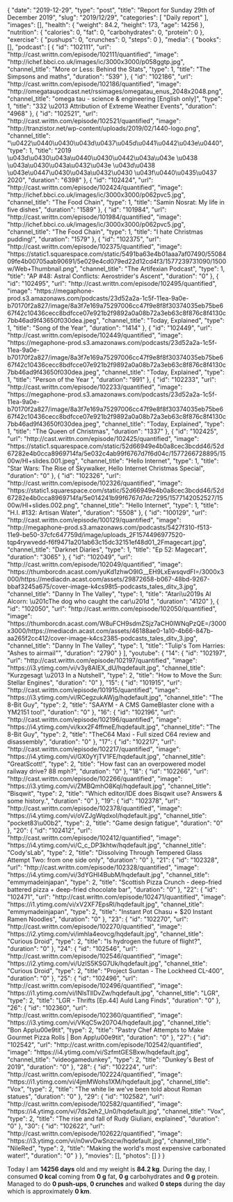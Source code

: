 {
    "date": "2019-12-29",
    "type": "post",
    "title": "Report for Sunday 29th of December 2019",
    "slug": "2019\/12\/29",
    "categories": [
        "Daily report"
    ],
    "images": [],
    "health": {
        "weight": 84.2,
        "height": 173,
        "age": 14256
    },
    "nutrition": {
        "calories": 0,
        "fat": 0,
        "carbohydrates": 0,
        "protein": 0
    },
    "exercise": {
        "pushups": 0,
        "crunches": 0,
        "steps": 0
    },
    "media": {
        "books": [],
        "podcast": [
            {
                "id": "102111",
                "url": "http:\/\/cast.writtn.com\/episode\/102111\/quantified",
                "image": "http:\/\/ichef.bbci.co.uk\/images\/ic\/3000x3000\/p058ggtp.jpg",
                "channel_title": "More or Less: Behind the Stats",
                "type": 1,
                "title": "The Simpsons and maths",
                "duration": "539"
            },
            {
                "id": "102186",
                "url": "http:\/\/cast.writtn.com\/episode\/102186\/quantified",
                "image": "http:\/\/omegataupodcast.net\/rssimages\/omegatau_enus_2048x2048.png",
                "channel_title": "omega tau - science & engineering [English only]",
                "type": 1,
                "title": "332 \u2013 Attribution of Extreme Weather Events",
                "duration": "4968"
            },
            {
                "id": "102521",
                "url": "http:\/\/cast.writtn.com\/episode\/102521\/quantified",
                "image": "http:\/\/tranzistor.net\/wp-content\/uploads\/2019\/02\/1440-logo.png",
                "channel_title": "\u0422\u0440\u0430\u043d\u0437\u045d\u0441\u0442\u043e\u0440",
                "type": 1,
                "title": "2019 \u043d\u0430\u043a\u0440\u0430\u0442\u043a\u043e \u0438 \u043a\u0430\u043a\u0432\u043e \u043d\u0438 \u043e\u0447\u0430\u043a\u0432\u0430 \u043f\u0440\u0435\u0437 2020",
                "duration": "6398"
            },
            {
                "id": "102424",
                "url": "http:\/\/cast.writtn.com\/episode\/102424\/quantified",
                "image": "http:\/\/ichef.bbci.co.uk\/images\/ic\/3000x3000\/p062pvc5.jpg",
                "channel_title": "The Food Chain",
                "type": 1,
                "title": "Samin Nosrat: My life in five dishes",
                "duration": "1589"
            },
            {
                "id": "101984",
                "url": "http:\/\/cast.writtn.com\/episode\/101984\/quantified",
                "image": "http:\/\/ichef.bbci.co.uk\/images\/ic\/3000x3000\/p062pvc5.jpg",
                "channel_title": "The Food Chain",
                "type": 1,
                "title": "I hate Christmas pudding!",
                "duration": "1579"
            },
            {
                "id": "102375",
                "url": "http:\/\/cast.writtn.com\/episode\/102375\/quantified",
                "image": "https:\/\/static1.squarespace.com\/static\/5491ba63e4b01aaa7af07490\/5508409fe4b00705aab90691\/5e029e4cd079ed22d12cd4f3\/1577239731090\/1500w\/Web+Thumbnail.png",
                "channel_title": "The Artifexian Podcast",
                "type": 1,
                "title": "AP #48: Astral Conflicts: Aerostrider's Ascent",
                "duration": "0"
            },
            {
                "id": "102495",
                "url": "http:\/\/cast.writtn.com\/episode\/102495\/quantified",
                "image": "https:\/\/megaphone-prod.s3.amazonaws.com\/podcasts\/23d52a2a-1c5f-11ea-9a0e-b70170f2a827\/image\/8a3f7e169a75297006cc47f9e8f8f30374035eb75be667f42c10436cecc8bdfcce07e921b2f9892a0a08b72a3eb63c8f876c8f4130c7bb46ad9f43650f030dea.jpeg",
                "channel_title": "Today, Explained",
                "type": 1,
                "title": "Song of the Year",
                "duration": "1414"
            },
            {
                "id": "102449",
                "url": "http:\/\/cast.writtn.com\/episode\/102449\/quantified",
                "image": "https:\/\/megaphone-prod.s3.amazonaws.com\/podcasts\/23d52a2a-1c5f-11ea-9a0e-b70170f2a827\/image\/8a3f7e169a75297006cc47f9e8f8f30374035eb75be667f42c10436cecc8bdfcce07e921b2f9892a0a08b72a3eb63c8f876c8f4130c7bb46ad9f43650f030dea.jpeg",
                "channel_title": "Today, Explained",
                "type": 1,
                "title": "Person of the Year ",
                "duration": "991"
            },
            {
                "id": "102233",
                "url": "http:\/\/cast.writtn.com\/episode\/102233\/quantified",
                "image": "https:\/\/megaphone-prod.s3.amazonaws.com\/podcasts\/23d52a2a-1c5f-11ea-9a0e-b70170f2a827\/image\/8a3f7e169a75297006cc47f9e8f8f30374035eb75be667f42c10436cecc8bdfcce07e921b2f9892a0a08b72a3eb63c8f876c8f4130c7bb46ad9f43650f030dea.jpeg",
                "channel_title": "Today, Explained",
                "type": 1,
                "title": "The Queen of Christmas",
                "duration": "1337"
            },
            {
                "id": "102425",
                "url": "http:\/\/cast.writtn.com\/episode\/102425\/quantified",
                "image": "https:\/\/static1.squarespace.com\/static\/52d66949e4b0a8cec3bcdd46\/52d67282e4b0cca8969714fa\/5e032c4ab99f6767d7f6d04c\/1577266728895\/1500w\/HI+slides.001.jpeg",
                "channel_title": "Hello Internet",
                "type": 1,
                "title": "Star Wars: The Rise of Skywalker, Hello Internet Christmas Special",
                "duration": "0"
            },
            {
                "id": "102326",
                "url": "http:\/\/cast.writtn.com\/episode\/102326\/quantified",
                "image": "https:\/\/static1.squarespace.com\/static\/52d66949e4b0a8cec3bcdd46\/52d67282e4b0cca8969714fa\/5e014241b99f6767d7dc7295\/1577142052527\/1500w\/HI+slides.002.png",
                "channel_title": "Hello Internet",
                "type": 1,
                "title": "H.I. #132: Artisan Water",
                "duration": "5508"
            },
            {
                "id": "100129",
                "url": "http:\/\/cast.writtn.com\/episode\/100129\/quantified",
                "image": "http:\/\/megaphone-prod.s3.amazonaws.com\/podcasts\/5427f310-f513-11e9-be50-37cfc647759d\/image\/uploads_2F1574496977520-tqp4rywvedd-f6f9471a201ab63c15dc32151ef48d01_2Fmagecart.jpg",
                "channel_title": "Darknet Diaries",
                "type": 1,
                "title": "Ep 52: Magecart",
                "duration": "3065"
            },
            {
                "id": "102049",
                "url": "http:\/\/cast.writtn.com\/episode\/102049\/quantified",
                "image": "https:\/\/thumborcdn.acast.com\/yuKd1zhwO9IG__EH9LxEwsqvdFI=\/3000x3000\/https:\/\/mediacdn.acast.com\/assets\/29872658-b067-48bd-9267-bbaf3245a675\/cover-image-k4cs98t5-podcasts_tales_ditv_3.jpg",
                "channel_title": "Danny In The Valley",
                "type": 1,
                "title": "Atari\u2019s Al Alcorn: \u201cThe dog who caught the car\u201d ",
                "duration": "4120"
            },
            {
                "id": "102050",
                "url": "http:\/\/cast.writtn.com\/episode\/102050\/quantified",
                "image": "https:\/\/thumborcdn.acast.com\/W8uFCH9sdmZSjz7aCH0lWNqPzQE=\/3000x3000\/https:\/\/mediacdn.acast.com\/assets\/46188ae0-1a10-4b66-847b-aa265f2cc412\/cover-image-k4cs2385-podcasts_tales_ditv_3.jpg",
                "channel_title": "Danny In The Valley",
                "type": 1,
                "title": "Tulip's Tom Harries: \"Ashes to airmail\"",
                "duration": "2790"
            }
        ],
        "youtube": {
            "14": {
                "id": "102197",
                "url": "http:\/\/cast.writtn.com\/episode\/102197\/quantified",
                "image": "https:\/\/i3.ytimg.com\/vi\/v3y8AIEX_dU\/hqdefault.jpg",
                "channel_title": "Kurzgesagt \u2013 In a Nutshell",
                "type": 2,
                "title": "How to Move the Sun: Stellar Engines",
                "duration": "0"
            },
            "15": {
                "id": "101915",
                "url": "http:\/\/cast.writtn.com\/episode\/101915\/quantified",
                "image": "https:\/\/i3.ytimg.com\/vi\/RCegzukAWjg\/hqdefault.jpg",
                "channel_title": "The 8-Bit Guy",
                "type": 2,
                "title": "SAAYM - A CMS GameBlaster clone with a YM2151 too!",
                "duration": "0"
            },
            "16": {
                "id": "102196",
                "url": "http:\/\/cast.writtn.com\/episode\/102196\/quantified",
                "image": "https:\/\/i4.ytimg.com\/vi\/kxx2F4ffmeE\/hqdefault.jpg",
                "channel_title": "The 8-Bit Guy",
                "type": 2,
                "title": "TheC64 Maxi - Full sized C64 review and disassembly",
                "duration": "0"
            },
            "17": {
                "id": "102217",
                "url": "http:\/\/cast.writtn.com\/episode\/102217\/quantified",
                "image": "https:\/\/i4.ytimg.com\/vi\/GX0yYjTV1FE\/hqdefault.jpg",
                "channel_title": "GreatScott!",
                "type": 2,
                "title": "How fast can an overpowered model railway drive? 88 mph?",
                "duration": "0"
            },
            "18": {
                "id": "102266",
                "url": "http:\/\/cast.writtn.com\/episode\/102266\/quantified",
                "image": "https:\/\/i3.ytimg.com\/vi\/ZMBQmhO8KqI\/hqdefault.jpg",
                "channel_title": "Bisqwit",
                "type": 2,
                "title": "Which editor\/IDE does Bisqwit use? Answers & some history.",
                "duration": "0"
            },
            "19": {
                "id": "102378",
                "url": "http:\/\/cast.writtn.com\/episode\/102378\/quantified",
                "image": "https:\/\/i4.ytimg.com\/vi\/oVZJgWqdxoI\/hqdefault.jpg",
                "channel_title": "pocket83\u00b2",
                "type": 2,
                "title": "Game design fatigue",
                "duration": "0"
            },
            "20": {
                "id": "102412",
                "url": "http:\/\/cast.writtn.com\/episode\/102412\/quantified",
                "image": "https:\/\/i4.ytimg.com\/vi\/C_c_DP3khtw\/hqdefault.jpg",
                "channel_title": "Cody'sLab",
                "type": 2,
                "title": "Dissolving Through Tempered Glass Attempt Two: from one side only",
                "duration": "0"
            },
            "21": {
                "id": "102328",
                "url": "http:\/\/cast.writtn.com\/episode\/102328\/quantified",
                "image": "https:\/\/i4.ytimg.com\/vi\/3dYGHI4BubM\/hqdefault.jpg",
                "channel_title": "emmymadeinjapan",
                "type": 2,
                "title": "Scottish Pizza Crunch - deep-fried battered pizza + deep-fried chocolate bar",
                "duration": "0"
            },
            "22": {
                "id": "102471",
                "url": "http:\/\/cast.writtn.com\/episode\/102471\/quantified",
                "image": "https:\/\/i1.ytimg.com\/vi\/xV2XF7EpsRI\/hqdefault.jpg",
                "channel_title": "emmymadeinjapan",
                "type": 2,
                "title": "Instant Pot Chasu + $20 Instant Ramen Noodles",
                "duration": "0"
            },
            "23": {
                "id": "102270",
                "url": "http:\/\/cast.writtn.com\/episode\/102270\/quantified",
                "image": "https:\/\/i2.ytimg.com\/vi\/imhla4eovcg\/hqdefault.jpg",
                "channel_title": "Curious Droid",
                "type": 2,
                "title": "Is hydrogen the future of flight?",
                "duration": "0"
            },
            "24": {
                "id": "102546",
                "url": "http:\/\/cast.writtn.com\/episode\/102546\/quantified",
                "image": "https:\/\/i2.ytimg.com\/vi\/UzIS5KSG7Uk\/hqdefault.jpg",
                "channel_title": "Curious Droid",
                "type": 2,
                "title": "Project Suntan - The Lockheed CL-400",
                "duration": "0"
            },
            "25": {
                "id": "102496",
                "url": "http:\/\/cast.writtn.com\/episode\/102496\/quantified",
                "image": "https:\/\/i1.ytimg.com\/vi\/lNlsTIlDvZw\/hqdefault.jpg",
                "channel_title": "LGR",
                "type": 2,
                "title": "LGR - Thrifts [Ep.44] Auld Lang Finds",
                "duration": "0"
            },
            "26": {
                "id": "102360",
                "url": "http:\/\/cast.writtn.com\/episode\/102360\/quantified",
                "image": "https:\/\/i3.ytimg.com\/vi\/VKqC5w207O4\/hqdefault.jpg",
                "channel_title": "Bon App\u00e9tit",
                "type": 2,
                "title": "Pastry Chef Attempts to Make Gourmet Pizza Rolls | Bon App\u00e9tit",
                "duration": "0"
            },
            "27": {
                "id": "102542",
                "url": "http:\/\/cast.writtn.com\/episode\/102542\/quantified",
                "image": "https:\/\/i4.ytimg.com\/vi\/SzfmtGESBxw\/hqdefault.jpg",
                "channel_title": "videogamedunkey",
                "type": 2,
                "title": "Dunkey's Best of 2019",
                "duration": "0"
            },
            "28": {
                "id": "102224",
                "url": "http:\/\/cast.writtn.com\/episode\/102224\/quantified",
                "image": "https:\/\/i1.ytimg.com\/vi\/4jmMWohs1XM\/hqdefault.jpg",
                "channel_title": "Vox",
                "type": 2,
                "title": "The white lie we've been told about Roman statues",
                "duration": "0"
            },
            "29": {
                "id": "102582",
                "url": "http:\/\/cast.writtn.com\/episode\/102582\/quantified",
                "image": "https:\/\/i4.ytimg.com\/vi\/7ds2eh2_Un0\/hqdefault.jpg",
                "channel_title": "Vox",
                "type": 2,
                "title": "The rise and fall of Rudy Giuliani, explained",
                "duration": "0"
            },
            "30": {
                "id": "102622",
                "url": "http:\/\/cast.writtn.com\/episode\/102622\/quantified",
                "image": "https:\/\/i3.ytimg.com\/vi\/n0wvDwSnzcw\/hqdefault.jpg",
                "channel_title": "NileRed",
                "type": 2,
                "title": "Making the world's most expensive carbonated water!",
                "duration": "0"
            }
        },
        "movies": [],
        "photos": []
    }
}

Today I am <strong>14256 days</strong> old and my weight is <strong>84.2 kg</strong>. During the day, I consumed <strong>0 kcal</strong> coming from <strong>0 g</strong> fat, <strong>0 g</strong> carbohydrates and <strong>0 g</strong> protein. Managed to do <strong>0 push-ups</strong>, <strong>0 crunches</strong> and walked <strong>0 steps</strong> during the day which is approximately <strong>0 km</strong>.